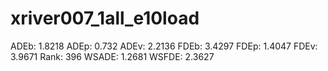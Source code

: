# xriver007_1all_e10load

ADEb: 1.8218
ADEp: 0.732
ADEv: 2.2136
FDEb: 3.4297
FDEp: 1.4047
FDEv: 3.9671
Rank: 396
WSADE: 1.2681
WSFDE: 2.3627